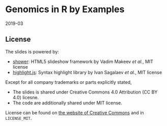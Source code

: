# Genomics in R by Examples
2019-03



## License
The slides is powered by:

- [shower]: HTML5 slideshow framework by Vadim Makeev *et al.*, MIT license
- [highlight.js]: Syntax highlight library by Ivan Sagalaev *et al.*, MIT license

Except for all company trademarks or parts explicitly stated,

- The slides is shared under Creative Commons 4.0 Attribution (CC BY 4.0) licesne.
- The code are additionally shared under MIT license.

License can be found on [the website of Creative Commons][CC-BY-4.0] and in `LICENSE_MIT`.

[shower]: https://github.com/shower/shower
[highlight.js]: http://highlightjs.org/
[CC-BY-4.0]: https://creativecommons.org/licenses/by/4.0/
